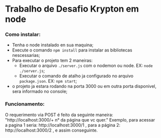 # Trabalho de Desafio Krypton em node

### Como instalar:

- Tenha o node instalado en sua maquina;
- Execute o comando `npm install` para instalar as bibliotecas nescessarias;
- Para executar o projeto tem 2 maneiras:
  - Executar o arquivo `./server.js` com o nodemon ou node. EX: `node ./server.js`;
  - Executar o comando de atalho ja configurado no arquivo `package.json`. EX: `npm start`;
- o projeto ja estara rodando na porta 3000 ou em outra porta disponivel, sera informado no console;

### Funcionamento:

O requerimento via POST é feito da seguinte maneira:
"http://localhost:3000/+ n° da página que vc quer."
Exemplo, para acessar a pagina 1 seria: http://localhost:3000/1 ,
para a página 2: http://localhost:3000/2 ,
e assim conseguinte.
